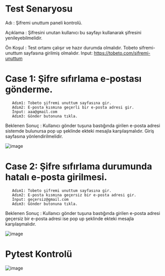 # Test Senaryosu 

Adı : Şifremi unuttum paneli kontrolü.

Açıklama : Şifresini unutan kullanıcı bu sayfayı kullanarak şifresini yenileyebilmelidir.

Ön Koşul : Test ortamı çalışır ve hazır durumda olmalıdır. Tobeto sifremi-unuttum sayfasına girilmiş olmalıdır.
Input: https://tobeto.com/sifremi-unuttum

# Case 1: Şifre sıfırlama e-postası gönderme.
       Adım1: Tobeto şifremi unuttum sayfasına gir.
	   Adım2: E-posta kısmına geçerli bir e-posta adresi gir.
	   İnput: aaa@gmail.com
	   Adım3: Gönder butonuna tıkla.
Beklenen Sonuç : Kullanıcı gönder tuşuna bastığında girilen e-posta adresi sistemde bulunursa pop up şeklinde ekteki mesajla karşılaşmalıdır. Giriş sayfasına yönlendirilmelidir.

![image](https://github.com/mehtaptunc/Otomasyon-Tobeto-Platform/assets/134071818/3f62e3a9-3bbb-4bee-a17f-be0bb83237b3)

# Case 2: Şifre sıfırlama durumunda hatalı e-posta girilmesi.
	   Adım1: Tobeto şifremi unuttum sayfasına gir.
	   Adım2: E-posta kısmına geçersiz bir e-posta adresi gir.
	   İnput: geçersiz@gmail.com
	   Adım3: Gönder butonuna tıkla.
Beklenen Sonuç : Kullanıcı gönder tuşuna bastığında girilen e-posta adresi geçersiz bir e-posta adresi ise pop up şeklinde ekteki mesajla karşılaşmalıdır.

![image](https://github.com/mehtaptunc/Otomasyon-Tobeto-Platform/assets/134071818/504f6264-ab50-4547-b537-8d1d50cc0e48)

# Pytest Kontrolü

![image](https://github.com/mehtaptunc/Otomasyon-Tobeto-Platform/assets/134071818/51492458-7f81-4c35-89df-39d4aabc5817)




